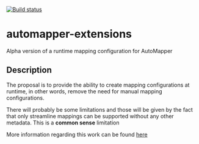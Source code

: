 [![Build status](https://ci.appveyor.com/api/projects/status/v331slvpqfff9o33/branch/master?svg=true)](https://ci.appveyor.com/project/aoancea/automapper-extensions/branch/master)

# automapper-extensions
Alpha version of a runtime mapping configuration for AutoMapper


## Description
The proposal is to provide the ability to create mapping configurations at runtime, in other words, remove the need for manual mapping configurations.

There will probably be some limitations and those will be given by the fact that only streamline mappings can be supported without any other metadata. This is a **common sense** limitation

More information regarding this work can be found [here](https://github.com/AutoMapper/AutoMapper/issues/1686)
